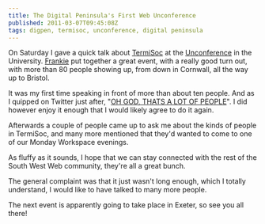 ```yaml
---
title: The Digital Peninsula's First Web Unconference
published: 2011-03-07T09:45:08Z
tags: digpen, termisoc, unconference, digital peninsula
---
```


On Saturday I gave a quick talk about [TermiSoc](http://termisoc.org/) at the [Unconference](http://medworm.eventbrite.com/) in the University. [Frankie](https://twitter.com/#!/frankiedolan) put together a great event, with a really good turn out, with more than 80 people showing up, from down in Cornwall, all the way up to Bristol.

It was my first time speaking in front of more than about ten people. And as I quipped on Twitter just after, "[OH GOD, THATS A LOT OF PEOPLE](http://twitter.com/#!/nickcharlton/status/44047505373151232)". I did however enjoy it enough that I would likely agree to do it again.

Afterwards a couple of people came up to ask me about the kinds of people in TermiSoc, and many more mentioned that they'd wanted to come to one of our Monday Workspace evenings.

As fluffy as it sounds, I hope that we can stay connected with the rest of the South West Web community, they're all a great bunch.

The general complaint was that it just wasn't long enough, which I totally understand, I would like to have talked to many more people.

The next event is apparently going to take place in Exeter, so see you all there!

